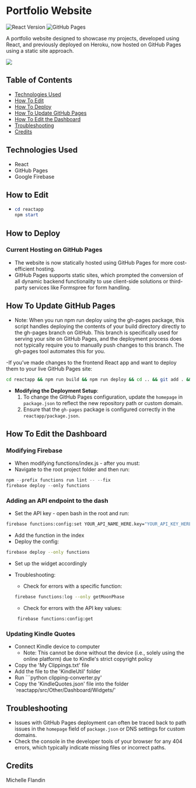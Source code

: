 # Portfolio Website

![React Version](https://img.shields.io/badge/React-18.2.0-61dafb.svg)
![GitHub Pages](https://img.shields.io/badge/Platform-GitHub%20Pages-222.svg)

A portfolio website designed to showcase my projects, developed using React, and previously deployed on Heroku, now hosted on GitHub Pages using a static site approach.

<a href="https://michellef.dev" target="_blank"><img src="https://img.shields.io/badge/Website-michellef.dev-6da360?style=for-the-badge&logo=github"></a>

## Table of Contents

- [Technologies Used](#technologies-used)
- [How To Edit](#how-to-edit)
- [How To Deploy](#how-to-deploy)
- [How To Update GitHub Pages](#how-to-update-github-pages)
- [How To Edit the Dashboard](#how-to-edit-the-dashboard)
- [Troubleshooting](#troubleshooting)
- [Credits](#credits)

## Technologies Used

- React
- GitHub Pages
- Google Firebase

## How to Edit

- ```powershell
  cd reactapp
  npm start
  ```

## How to Deploy

### Current Hosting on GitHub Pages

- The website is now statically hosted using GitHub Pages for more cost-efficient hosting.
- GitHub Pages supports static sites, which prompted the conversion of all dynamic backend functionality to use client-side solutions or third-party services like Formspree for form handling.

## How To Update GitHub Pages

- Note: When you run npm run deploy using the gh-pages package, this script handles deploying the contents of your build directory directly to the gh-pages branch on GitHub. This branch is specifically used for serving your site on GitHub Pages, and the deployment process does not typically require you to manually push changes to this branch. The gh-pages tool automates this for you.

-If you’ve made changes to the frontend React app and want to deploy them to your live GitHub Pages site:

```bash
cd reactapp && npm run build && npm run deploy && cd .. && git add . && git commit -m "Update" && git push origin main
```

- **Modifying the Deployment Setup**:
  1. To change the GitHub Pages configuration, update the `homepage` in `package.json` to reflect the new repository path or custom domain.
  2. Ensure that the `gh-pages` package is configured correctly in the `reactapp/package.json`.

## How To Edit the Dashboard

### Modifying Firebase

- When modifying functions/index.js - after you must:
- Navigate to the root project folder and then run:

```powershell
npm --prefix functions run lint -- --fix
firebase deploy --only functions
```

### Adding an API endpoint to the dash

- Set the API key - open bash in the root and run:

```bash
firebase functions:config:set YOUR_API_NAME_HERE.key="YOUR_API_KEY_HERE"
```

- Add the function in the index
- Deploy the config:

```bash
firebase deploy --only functions
```

- Set up the widget accordingly
- Troubleshooting:

  - Check for errors with a specific function:

  ```bash
  firebase functions:log --only getMoonPhase
  ```

  - Check for errors with the API key values:

  ```bash
   firebase functions:config:get
  ```

### Updating Kindle Quotes

- Connect Kindle device to computer
  - Note: This cannot be done without the device (i.e., solely using the online platform) due to Kindle's strict copyright policy
- Copy the 'My Clippings.txt' file
- Add the file to the 'KindleUtil' folder
- Run ```python clipping-converter.py'
- Copy the 'KindleQuotes.json' file into the folder `reactapp/src/Other/Dashboard/Widgets/'

## Troubleshooting

- Issues with GitHub Pages deployment can often be traced back to path issues in the `homepage` field of `package.json` or DNS settings for custom domains.
- Check the console in the developer tools of your browser for any 404 errors, which typically indicate missing files or incorrect paths.

## Credits

Michelle Flandin
